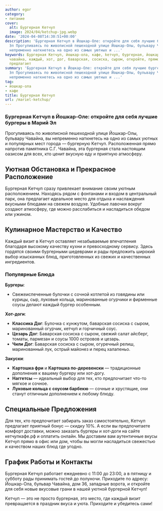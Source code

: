 ```yaml
---
author: egor
category:
- питание
cover:
  alt: Бургерная Kетчуп
  image: 2024/04/ketchup-jpg.webp
date: '2024-04-08T14:30:51+00:00'
description: 'Бургерная Kетчуп в Йошкар-Оле: откройте для себя лучшие бургеры в Марий
  Эл Прогуливаясь по живописной пешеходной улице Йошкар-Олы, бульвару Чавайна, вы
  непременно наткнетесь на одно из самых уютных и ...'
keywords: Бургерная Kетчуп, йошкар-ола, кафе, kетчуп, бургерная, йошкар, бургеры,
  чавайна, каждый, хот, дог, баварская, сосиска, сыром, откройте, прямо, атмосферу,
  предлагает
summary: 'Бургерная Kетчуп в Йошкар-Оле: откройте для себя лучшие бургеры в Марий
  Эл Прогуливаясь по живописной пешеходной улице Йошкар-Олы, бульвару Чавайна, вы
  непременно наткнетесь на одно из самых уютных и ...'
tag:
- йошкар-ола
- кафе
title: Бургерная Kетчуп
url: /mariel-ketchup/
---
```


### Бургерная Kетчуп в Йошкар-Оле: откройте для себя лучшие бургеры в Марий Эл

Прогуливаясь по живописной пешеходной улице Йошкар-Олы, бульвару Чавайна, вы непременно наткнетесь на одно из самых уютных и популярных мест города — бургерную Kетчуп. Расположенная прямо напротив памятника С.Г. Чавайна, эта бургерная стала настоящим оазисом для всех, кто ценит вкусную еду и приятную атмосферу.

## Уютная Обстановка и Прекрасное Расположение

Бургерная Kетчуп сразу привлекает внимание своим уютным расположением. Находясь рядом с фонтанами и входом в центральный парк, она предлагает идеальное место для отдыха и наслаждения вкусными блюдами на свежем воздухе. Удобные лавочки вокруг создают атмосферу, где можно расслабиться и насладиться обедом или ужином.

## Кулинарное Мастерство и Качество

Каждый визит в Kетчуп оставляет незабываемые впечатления благодаря высокому качеству кухни и превосходному сервису. Здесь гордятся своими бургерными шедеврами и рады предложить широкий выбор изысканных блюд, приготовленных из свежих и качественных ингредиентов.

### Популярные Блюда

 **Бургеры**:

- Свежеиспеченные булочки с сочной котлетой из говядины или курицы, сыр, луковые кольца, маринованные огурчики и фирменные соусы делают каждый бургер особенным.

**Хот-доги**:

- **Классика Дог**: Булочка с кунжутом, баварская сосиска с сыром, маринованный огурчик, кетчуп и горчичный соус.
- **Цезарь Дог**: Баварская сосиска с сыром, свежий салат айсберг, томаты, пармезан и соусы 1000 островов и цезарь.
- **Чили Дог**: Баварская сосиска с сыром, огуречный релиш, маринованный лук, острый майонез и перец халапеньо.

**Закуски**:

- **Картошка фри** и **Картошка по-деревенски** — традиционные дополнения к вашему бургеру или хот-догу.
- **Наггетсы** — идеальный выбор для тех, кто предпочитает что-то мягкое и сочное.
- **Луковые кольца с соусом барбекю** — сочные и хрустящие, они станут отличным дополнением к любому блюду.

## Специальные Предложения

Для тех, кто предпочитает забирать заказ самостоятельно, Kетчуп предлагает приятный бонус — скидку 10%. А если вы предпочитаете комфорт доставки, можно заказать бургеры и хот-доги на сайте кетчупкафе.рф и оплатить онлайн. Мы доставим вам аутентичные вкусы Kетчуп прямо в офис или дом, чтобы вы могли насладиться свежестью и качеством наших блюд где угодно.

## График Работы и Контакты

Бургерная Kетчуп работает ежедневно с 11:00 до 23:00, а в пятницу и субботу рады принимать гостей до полуночи. Приходите по адресу: Йошкар-Ола, бульвар Чавайна, дом 36, западные ворота, и откройте для себя новые вкусовые грани в нашей уютной бургерной Kетчуп!

Kетчуп — это не просто бургерная, это место, где каждый визит превращается в праздник вкуса и уюта. Приходите и убедитесь сами!